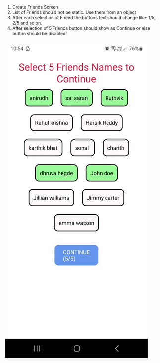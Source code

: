<ol>
<li>Create Friends Screen</li>
<li>List of Friends should not be static. Use them from an object</li>
<li>After each selection of Friend the buttons text should change like: 1/5, 2/5 and so on.</li>
<li>After selection of 5 Friends button should show as Continue or else button should be disabled!</li>
</ol>

<img src="assets/2.jpg" alt="pic 2">
